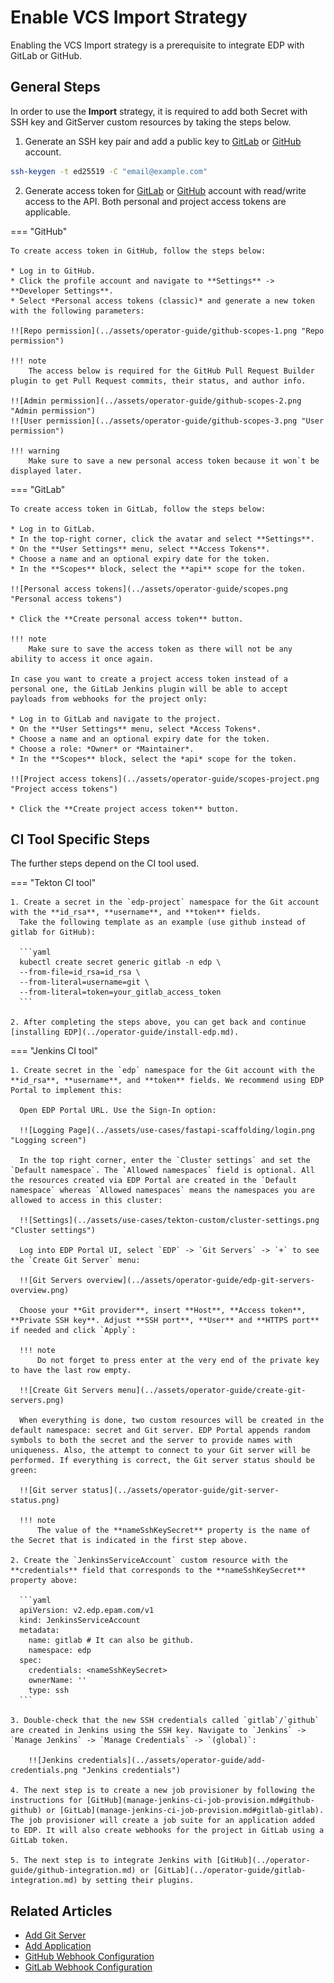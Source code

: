 # Enable VCS Import Strategy

Enabling the VCS Import strategy is a prerequisite to integrate EDP with GitLab or GitHub.

## General Steps

In order to use the **Import** strategy, it is required to add both Secret with SSH key and GitServer custom resources
by taking the steps below.

1. Generate an SSH key pair and add a public key to [GitLab](https://docs.gitlab.com/ee/ssh/)
   or [GitHub](https://docs.github.com/en/authentication/connecting-to-github-with-ssh/generating-a-new-ssh-key-and-adding-it-to-the-ssh-agent)
   account.

  ```bash
  ssh-keygen -t ed25519 -C "email@example.com"
  ```

2. Generate access token for [GitLab](https://docs.gitlab.com/ee/user/profile/personal_access_tokens.html)
   or [GitHub](https://docs.github.com/en/authentication/keeping-your-account-and-data-secure/creating-a-personal-access-token)
   account with read/write access to the API. Both personal and project access tokens are applicable.

=== "GitHub"

    To create access token in GitHub, follow the steps below:

    * Log in to GitHub.
    * Click the profile account and navigate to **Settings** -> **Developer Settings**.
    * Select *Personal access tokens (classic)* and generate a new token with the following parameters:

    !![Repo permission](../assets/operator-guide/github-scopes-1.png "Repo permission")

    !!! note
        The access below is required for the GitHub Pull Request Builder plugin to get Pull Request commits, their status, and author info.

    !![Admin permission](../assets/operator-guide/github-scopes-2.png "Admin permission")
    !![User permission](../assets/operator-guide/github-scopes-3.png "User permission")

    !!! warning
        Make sure to save a new personal access token because it won`t be displayed later.

=== "GitLab"

    To create access token in GitLab, follow the steps below:

    * Log in to GitLab.
    * In the top-right corner, click the avatar and select **Settings**.
    * On the **User Settings** menu, select **Access Tokens**.
    * Choose a name and an optional expiry date for the token.
    * In the **Scopes** block, select the **api** scope for the token.

    !![Personal access tokens](../assets/operator-guide/scopes.png "Personal access tokens")

    * Click the **Create personal access token** button.

    !!! note
        Make sure to save the access token as there will not be any ability to access it once again.

    In case you want to create a project access token instead of a personal one, the GitLab Jenkins plugin will be able to accept payloads from webhooks for the project only:

    * Log in to GitLab and navigate to the project.
    * On the **User Settings** menu, select *Access Tokens*.
    * Choose a name and an optional expiry date for the token.
    * Choose a role: *Owner* or *Maintainer*.
    * In the **Scopes** block, select the *api* scope for the token.

    !![Project access tokens](../assets/operator-guide/scopes-project.png "Project access tokens")

    * Click the **Create project access token** button.

## CI Tool Specific Steps

The further steps depend on the CI tool used.

=== "Tekton CI tool"

    1. Create a secret in the `edp-project` namespace for the Git account with the **id_rsa**, **username**, and **token** fields.
      Take the following template as an example (use github instead of gitlab for GitHub):

      ```yaml
      kubectl create secret generic gitlab -n edp \
      --from-file=id_rsa=id_rsa \
      --from-literal=username=git \
      --from-literal=token=your_gitlab_access_token
      ```

    2. After completing the steps above, you can get back and continue [installing EDP](../operator-guide/install-edp.md).

=== "Jenkins CI tool"

    1. Create secret in the `edp` namespace for the Git account with the **id_rsa**, **username**, and **token** fields. We recommend using EDP Portal to implement this:

      Open EDP Portal URL. Use the Sign-In option:

      !![Logging Page](../assets/use-cases/fastapi-scaffolding/login.png "Logging screen")

      In the top right corner, enter the `Cluster settings` and set the `Default namespace`. The `Allowed namespaces` field is optional. All the resources created via EDP Portal are created in the `Default namespace` whereas `Allowed namespaces` means the namespaces you are allowed to access in this cluster:

      !![Settings](../assets/use-cases/tekton-custom/cluster-settings.png "Cluster settings")

      Log into EDP Portal UI, select `EDP` -> `Git Servers` -> `+` to see the `Create Git Server` menu:

      !![Git Servers overview](../assets/operator-guide/edp-git-servers-overview.png)

      Choose your **Git provider**, insert **Host**, **Access token**, **Private SSH key**. Adjust **SSH port**, **User** and **HTTPS port** if needed and click `Apply`:

      !!! note
          Do not forget to press enter at the very end of the private key to have the last row empty.

      !![Create Git Servers menu](../assets/operator-guide/create-git-servers.png)

      When everything is done, two custom resources will be created in the default namespace: secret and Git server. EDP Portal appends random symbols to both the secret and the server to provide names with uniqueness. Also, the attempt to connect to your Git server will be performed. If everything is correct, the Git server status should be green:

      !![Git server status](../assets/operator-guide/git-server-status.png)

      !!! note
          The value of the **nameSshKeySecret** property is the name of the Secret that is indicated in the first step above.

    2. Create the `JenkinsServiceAccount` custom resource with the **credentials** field that corresponds to the **nameSshKeySecret** property above:

      ```yaml
      apiVersion: v2.edp.epam.com/v1
      kind: JenkinsServiceAccount
      metadata:
        name: gitlab # It can also be github.
        namespace: edp
      spec:
        credentials: <nameSshKeySecret>
        ownerName: ''
        type: ssh
      ```

    3. Double-check that the new SSH credentials called `gitlab`/`github` are created in Jenkins using the SSH key. Navigate to `Jenkins` -> `Manage Jenkins` -> `Manage Credentials` -> `(global)`:

        !![Jenkins credentials](../assets/operator-guide/add-credentials.png "Jenkins credentials")

    4. The next step is to create a new job provisioner by following the instructions for [GitHub](manage-jenkins-ci-job-provision.md#github-github) or [GitLab](manage-jenkins-ci-job-provision.md#gitlab-gitlab). The job provisioner will create a job suite for an application added to EDP. It will also create webhooks for the project in GitLab using a GitLab token.

    5. The next step is to integrate Jenkins with [GitHub](../operator-guide/github-integration.md) or [GitLab](../operator-guide/gitlab-integration.md) by setting their plugins.

## Related Articles

* [Add Git Server](../user-guide/add-git-server.md)
* [Add Application](../user-guide/add-application.md)
* [GitHub Webhook Configuration](github-integration.md)
* [GitLab Webhook Configuration](gitlab-integration.md)

